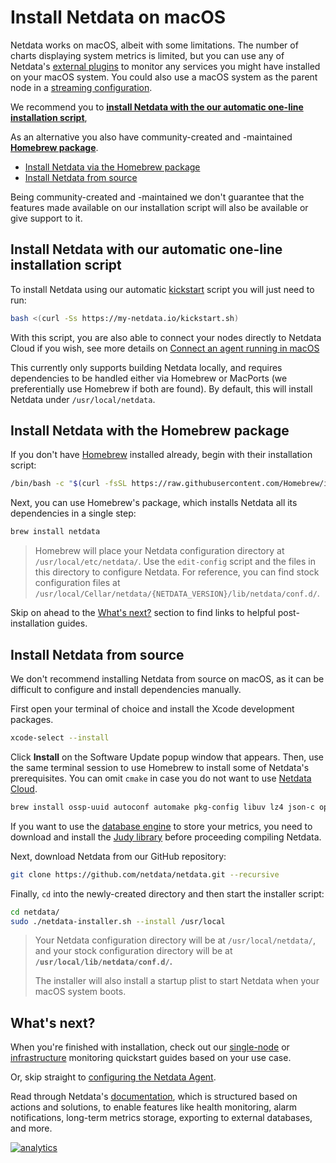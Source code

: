 <!--
title: "Install Netdata on macOS"
custom_edit_url: https://github.com/netdata/netdata/edit/master/packaging/installer/methods/macos.md
-->

# Install Netdata on macOS

Netdata works on macOS, albeit with some limitations. The number of charts displaying system metrics is limited, but you
can use any of Netdata's [external plugins](/collectors/plugins.d/README.md) to monitor any services you might
have installed on your macOS system. You could also use a macOS system as the parent node in a [streaming
configuration](/streaming/README.md).

We recommend you to **[install Netdata with the our automatic one-line installation script](#install-netdata-with-our-automatic-one-line-installation-script)**, 


As an alternative you also have community-created and -maintained [**Homebrew
package**](#install-netdata-with-the-homebrew-package). 

- [Install Netdata via the Homebrew package](#install-netdata-with-the-homebrew-package)
- [Install Netdata from source](#install-netdata-from-source)

Being community-created and -maintained we don't guarantee that the features made available on our installation script will also be available or give support to it.

## Install Netdata with our automatic one-line installation script

To install Netdata using our automatic [kickstart](/packaging/installer/README.md#automatic-one-line-installation-script) script you will just need to run:

```bash
bash <(curl -Ss https://my-netdata.io/kickstart.sh)
```

With this script, you are also able to connect your nodes directly to Netdata Cloud if you wish, see more details on [Connect an agent running in macOS](/claim/README.md#connect-an-agent-running-in-macos)

This currently only supports building Netdata locally, and requires dependencies to be handled either via Homebrew
or MacPorts (we preferentially use Homebrew if both are found). By default, this will install Netdata under
`/usr/local/netdata`.

## Install Netdata with the Homebrew package

If you don't have [Homebrew](https://brew.sh/) installed already, begin with their installation script:

```bash
/bin/bash -c "$(curl -fsSL https://raw.githubusercontent.com/Homebrew/install/master/install.sh)"
```

Next, you can use Homebrew's package, which installs Netdata all its dependencies in a single step:

```sh
brew install netdata
```

> Homebrew will place your Netdata configuration directory at `/usr/local/etc/netdata/`. Use the `edit-config` script
> and the files in this directory to configure Netdata. For reference, you can find stock configuration files at
> `/usr/local/Cellar/netdata/{NETDATA_VERSION}/lib/netdata/conf.d/`.

Skip on ahead to the [What's next?](#whats-next) section to find links to helpful post-installation guides.

## Install Netdata from source

We don't recommend installing Netdata from source on macOS, as it can be difficult to configure and install dependencies
manually.

First open your terminal of choice and install the Xcode development packages.

```bash
xcode-select --install
```

Click **Install** on the Software Update popup window that appears. Then, use the same terminal session to use Homebrew
to install some of Netdata's prerequisites. You can omit `cmake` in case you do not want to use 
[Netdata Cloud](https://learn.netdata.cloud/docs/cloud/).

```bash
brew install ossp-uuid autoconf automake pkg-config libuv lz4 json-c openssl@1.1 libtool cmake
```

If you want to use the [database engine](/database/engine/README.md) to store your metrics, you need to download
and install the [Judy library](https://sourceforge.net/projects/judy/) before proceeding compiling Netdata.

Next, download Netdata from our GitHub repository:

```bash
git clone https://github.com/netdata/netdata.git --recursive
```

Finally, `cd` into the newly-created directory and then start the installer script:

```bash
cd netdata/
sudo ./netdata-installer.sh --install /usr/local
```

> Your Netdata configuration directory will be at `/usr/local/netdata/`, and your stock configuration directory will
> be at **`/usr/local/lib/netdata/conf.d/`.**
>
> The installer will also install a startup plist to start Netdata when your macOS system boots.

## What's next?

When you're finished with installation, check out our [single-node](/docs/quickstart/single-node.md) or
[infrastructure](/docs/quickstart/infrastructure.md) monitoring quickstart guides based on your use case.

Or, skip straight to [configuring the Netdata Agent](/docs/configure/nodes.md).

Read through Netdata's [documentation](https://learn.netdata.cloud/docs), which is structured based on actions and
solutions, to enable features like health monitoring, alarm notifications, long-term metrics storage, exporting to
external databases, and more.

[![analytics](https://www.google-analytics.com/collect?v=1&aip=1&t=pageview&_s=1&ds=github&dr=https%3A%2F%2Fgithub.com%2Fnetdata%2Fnetdata&dl=https%3A%2F%2Fmy-netdata.io%2Fgithub%2Fpackaging%2Finstaller%2Fmethods%2Fmacos&_u=MAC~&cid=5792dfd7-8dc4-476b-af31-da2fdb9f93d2&tid=UA-64295674-3)](<>)
